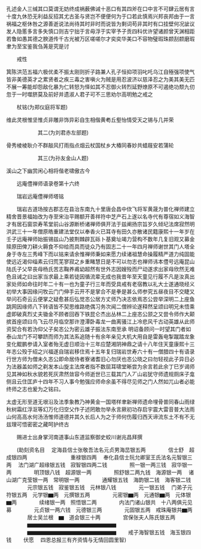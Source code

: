 <!-- { "loadSidebar": true } -->
孔述金人三缄其口莫谓无妨终成祸薮佛诫十恶口有其四斧在口中言不可肆云居有言十度九休恐无利益反招其尤古圣与贤岂不便便何为于口若此慎焉兴邦丧邦由于一言祸福之枢休咎之源善逝说法尚待其时非时而说皆为剩词苟非其时有口挂壁何况訿议发人隐慝多言多失慎口则吉宁拙于言毋浮于实宰予子贡四科优许望诸颜曾天渊相距若鲁如愚其德之腴道传千古光被万区嗟嗟尔才奕奕华美口不容物璧瑕珠颣刮颣磨瑕聿为至宝鉴我刍荛是究是讨

　　戒性

箕陈洪范五福六极优柔不振太刚则折子路兼人孔子恒抑项羽叱吒乌江自殛强项使气皆非美德英才之累贤者之疾三毒之害嗔火为贼是用忍波济以慈泽忍之为美其美无匹不展一筹能却怨敌化暴为仁转怒为怿如其不忍御火转烈延野燎原不可遏绝功颓九仞忽于一时噬脐莫及前好并遗淑人君子可不三思劝尔高明勉之戒之

　　杖铭(为郑仪庭将军题)

维此灵根惟坚惟贞非雕非饰异彩自生相偕黄耇丘壑怡情受天之锡与几并荣

　　　　　　其二(为刘君赤左部题)

骨秀棱棱耿介不群敲风打雨指点烟云杖国杖乡大椿同春妙共蜡屐安若蒲轮

　　　　　　其三(为孙友金山人题)

溪山之下幽赏闲心相将偕老啸傲古今

　　远庵僼禅师语录卷第十六终

　　瑞岩远庵僼禅师塔铭

　　瑞岩古道场按古郡志在县治东南九十里唐会昌中佽飞将军黄晟为普化禅师建立精舍晋景福始改为寺至宋治平赐额开善祥符中芝产石上遂以名寺代有尊宿如义海智才有居石窗崇寿苇堂前山谷源断桥诸禅师俱开法于兹阐扬宗旨岁久倾圮法席寂然明洪武三十一年僧原皓重建法堂仅以奉香火已耳寺有田久亦散诸民籍康熙十一年岁在壬子远庵禅师始振锡兹山乃披荆棘辟瓦砾卜基奠址竭力营构不数年几复旧观又募金赎原田俾刀耕火耨食不仰给而具而徒众乃有固志二十一年四月禅师谢世其门人塔全身于寺左三秀峰下而以铭来请余惟禅师秉如来愿力续诸祖慧命操履精严道力纯固能使远近渴仰缁素云归荒芜寥寂之乡重睹慧日是不可以勿志也禅师讳本僼号远庵昆山陆氏子父早丧母杨氏苦志鞠养甫幼超然有世外志因嫂殁而尸动遂求出家母欣然无难色且诫之曰出家当求最上乘若徒因循流辈无成也我昔年至天童见行履不凡是汝真出家处师如命往时年二十有一也为童子行三年而受具戒有老宿教以礼大士遂通晓经义初举大事因缘问牧云门门伸手云开不是掌合不是拳是甚么师参究五昼夜目不交睫又举问石奇云云便掌之疑愈甚后弘觉忞公居方丈师乃决志依焉忞公尝举深明二上座鱼跳网因缘师八下转语皆不契思维路绝偶习务次闻二僧辨论遂释然呈颂曰明兄未悟乘虚即破真烈丈夫锄金不顾者回吞下铁昆仑杰出丛林二上座忞公颔之又尝令师作大颠摈首座颂曰鸟飞云尽月临空那许澄潭卧毒龙一曲离骚江上冷悲风千古动英雄从此师资契合有若沩仰父子矣忞公为密云雄子振法东南至承
明诏备顾问一时望其门者如泰山龙门不可攀跻而师为其法系追随十有余年亲见大机大用自是雷轰电掣蹴踏龙象变化鲲鹏参请入室者殆无虚日顺治十三年应楚湘阴神鼎之请十八年住天童康熙十三年忞公殁于绍之兴福遂自瑞岩移住焉十五年复归瑞岩世寿六十有一僧腊四十有语录行世方师为僧未久忞公即命居侍者寮诸耆旧心勿厌也忞公晓之曰勿轻视此子异日必为法器盖如师之剃发本山旋主法席者指不数屈耳啸堂晰尝为余言若此余丁巳岁谒师见其神如秋水貌若死灰肃然敛容今师逝世已三载其门人丆山岩犹守师遗规厕床子龛侧且云住匡庐十四年不习人事今勉强应师命余虽不得尽见师之门人然如兀山者必能终师之志也爰为之铭曰。

太虚无形至道无垠沿及法季象教乃神黄金一国塔样聿新禅师遗命埋骨普同春山雨绿秋树霜红浮沤等幻万化归空父作子述罔敢勿举永言厥初功存启宇震大雷音普大法雨山何高高水何汤汤惟师道德并其久长后人为之于师何伤履归西天谛流东土不有不无兹理可悟密密之藏呵护终古

　　赐进士出身掌河南道事山东道监察御史蛟川谢兆昌拜撰

　　(助刻资名目
　定海县信士张敬吾法名元贞男海旵银五两
　　　　信士舒　超成银四两
　　　　　　　　重禄银四两
　奉化县信士阮允卿室王氏法名元智银三两
　法门湖广超缘银五钱　寂智银四两二钱
　　　　照一银一两三钱　寂华银一两
　　　　明顶银八钱　超源银一两
　　　　照舒银二两九钱　海源银一两
　诸山湖广克莹银一两　常明银一两
　　　　通耀银五钱　海韵银二钱　海客银二钱
　　　　元宗银五钱　寂鉴银五钱　元林银八钱
　　　　元一银五钱
　门弟子元符银五两　元学银▆两　元撰银五两
　　　　元密银▆两　元通银▆两　元体银▆两
　　　　续绪银一两　照悟银二两
　　　　内法门诸山银共　十八两俱元见募
　　　　元贞银一两六钱　元德银三两
　　　　元固银五两　戒珠庵银共▆两
　　　　居士吴兰根　▆　道会银三十两
　　　　宫保张夫人陈氏银五两
　　　　▆▆▆▆▆▆▆▆▆▆▆▆▆▆▆▆▆
　　　　▆▆▆▆▆▆▆▆▆▆▆▆▆▆▆▆▆
　　戒子海智银五钱　海玉银四钱
　　伏愿
　四恩总报三有齐资情与无情回圆里智)

